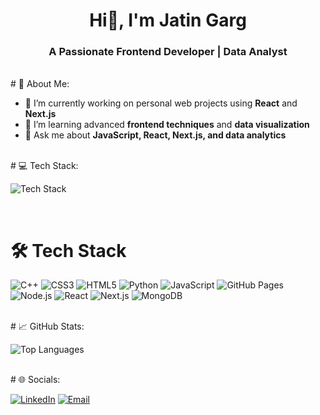 <div align="center">

# Hi👋, I'm Jatin Garg
### A Passionate Frontend Developer | Data Analyst

</div>
<br>

<div>
# 🚀 About Me:

- 🔭 I’m currently working on personal web projects using **React** and **Next.js**  
- 🌱 I’m learning advanced **frontend techniques** and **data visualization**  
- 💬 Ask me about **JavaScript, React, Next.js, and data analytics**  
</div>
<br>


<div>
# 💻 Tech Stack: 
  
![Tech Stack](https://skillicons.dev/icons?i=js,ts,html,css,react,nextjs,solidity,mongodb,express)
</div>
<br> 

# 🛠️ Tech Stack

![C++](https://skillicons.dev/icons?i=cpp&size=40&name=true) ![CSS3](https://skillicons.dev/icons?i=css&size=40&name=true) ![HTML5](https://skillicons.dev/icons?i=html&size=40&name=true) ![Python](https://skillicons.dev/icons?i=python&size=40&name=true) ![JavaScript](https://skillicons.dev/icons?i=js&size=40&name=true) ![GitHub Pages](https://skillicons.dev/icons?i=github&size=40&name=true) ![Node.js](https://skillicons.dev/icons?i=nodejs&size=40&name=true) ![React](https://skillicons.dev/icons?i=react&size=40&name=true) ![Next.js](https://skillicons.dev/icons?i=nextjs&size=40&name=true) ![MongoDB](https://skillicons.dev/icons?i=mongodb&size=40&name=true)



<br> 


<div>
# 📈 GitHub Stats:


![Top Languages](https://github-readme-stats.vercel.app/api/top-langs/?username=gargjatin03&layout=compact&langs_count=10&theme=radical)

</div>

<br> 


<div>
# 🌐 Socials:

[![LinkedIn](https://img.shields.io/badge/LinkedIn-blue?style=for-the-badge&logo=linkedin&logoColor=white)](https://www.linkedin.com/in/jatin-garg-165372179/) 
[![Email](https://img.shields.io/badge/Email-red?style=for-the-badge&logo=gmail&logoColor=white)](mailto:gargj968@gmail.com)

</div>
